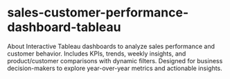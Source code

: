 # sales-customer-performance-dashboard-tableau
About Interactive Tableau dashboards to analyze sales performance and customer behavior. Includes KPIs, trends, weekly insights, and product/customer comparisons with dynamic filters. Designed for business decision-makers to explore year-over-year metrics and actionable insights.
